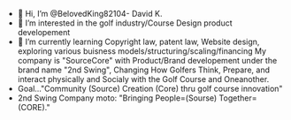 - 👋 Hi, I’m @BelovedKing82104- David K.
- 👀 I’m interested in the golf industry/Course Design product developement
- 🌱 I’m currently learning Copyright law, patent law, Website design, exploring various buisness models/structuring/scaling/financing
My company is "SourceCore" with Product/Brand developement under the brand name "2nd Swing", Changing How Golfers Think, Prepare, and interact physically and Socialy with the Golf Course and Oneanother.
- Goal..."Community (Source) Creation (Core) thru golf course innovation"
- 2nd Swing Company moto: "Bringing People=(Sourse) Together=(CORE)."
<!---
BelovedKing82104/BelovedKing82104 is a ✨ special ✨ repository because its `README.md` (this file) appears on your GitHub profile.
You can click the Preview link to take a look at your changes.
--
